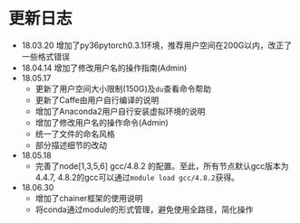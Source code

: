 # 更新日志

- 18.03.20 增加了py36pytorch0.3.1环境，推荐用户空间在200G以内，改正了一些格式错误
- 18.04.14 增加了修改用户名的操作指南(Admin)
- 18.05.17
    -   更新了用户空间大小限制(150G)及`du`查看命令帮助
    -   更新了Caffe由用户自行编译的说明
    -   增加了Anaconda2用户自行安装虚拟环境的说明
    -   增加了修改用户名的操作命令(Admin)
    -   统一了文件的命名风格
    -   部分描述细节的改动
- 18.05.18
    -   完善了node[1,3,5,6] gcc/4.8.2 的配置。至此，所有节点默认gcc版本为4.4.7, 4.8.2的gcc可以通过`module load gcc/4.8.2`获得。
- 18.06.30
    -   增加了chainer框架的使用说明
    -   将conda通过module的形式管理，避免使用全路径，简化操作
